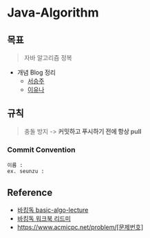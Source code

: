 # Java-Algorithm

## 목표
> 자바 알고리즘 정복
- 개념 Blog 정리
  - [서승주](https://debug.tistory.com/)
  - [이유나](https://lyn00.tistory.com)
  
## 규칙
> 충돌 방지 -> **커밋하고 푸시하기 전에 항상 pull**

### Commit Convention
```
이름 : 
ex. seunzu :
```

## Reference
- [바킹독 basic-algo-lecture](https://github.com/encrypted-def/basic-algo-lecture)
- [바킹독 워크북 리드미](https://github.com/encrypted-def/basic-algo-lecture/blob/master/workbook.md)
- https://www.acmicpc.net/problem/[문제번호]  <br>
